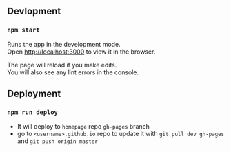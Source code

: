 ## Devlopment

### `npm start`

Runs the app in the development mode.<br />
Open [http://localhost:3000](http://localhost:3000) to view it in the browser.

The page will reload if you make edits.<br />
You will also see any lint errors in the console.

## Deployment

### `npm run deploy`
- It will deploy to `homepage` repo `gh-pages` branch
- go to `<username>.github.io` repo to update it with `git pull dev gh-pages` and `git push origin master`
